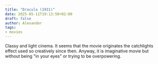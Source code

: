 ```yaml
---
title: "Dracula (1931)"
date: 2025-05-11T19:13:50+02:00
draft: false
author: Alexander
tags:
- movies
---
```


Classy and light cinema. It seems that the movie originates the catchlights effect used so creatively since then.
Anyway, it is imaginative movie but without being "in your eyes" or trying to be overpowering.
